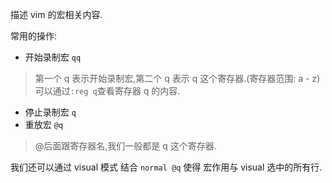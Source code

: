 描述 vim 的宏相关内容.

常用的操作:
- 开始录制宏 `qq`

> 第一个 q  表示开始录制宏,第二个 q 表示 q 这个寄存器.(寄存器范围: a - z) 可以通过`:reg q`查看寄存器 q 的内容.

- 停止录制宏 `q`
- 重放宏 `@q`

> @后面跟寄存器名,我们一般都是 q 这个寄存器.

我们还可以通过 visual 模式 结合 `normal @q` 使得 宏作用与 visual 选中的所有行.